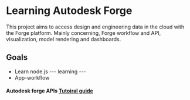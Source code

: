 # Learning Autodesk Forge
This project aims to access design and engineering data in the cloud with the Forge platform. Mainly concerning, Forge workflow and API, visualization, model rendering and dashboards.

## Goals
* Learn node.js
--- learning ---
* App-workflow
#### Autodesk forge APIs [Tutoiral guide](https://learnforge.autodesk.io/?fbclid=IwAR3jYJaAt45k7YbZCYRIJcq8QI52vRb5aSBM59da1qK244ghD7EnehFBQLE#/deployment/azure/node)
> 



